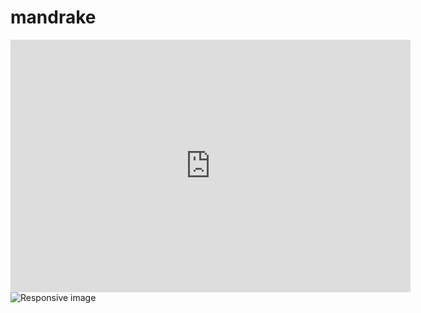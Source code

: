 # mandrake

<div class=embed-"embed-responsive embed-responsive-16by9">
<iframe class="embed-responsive-item" src='https://gfycat.com/ifr/RipePersonalBorzoi' frameborder='0' scrolling='no' allowfullscreen width='640' height='404'></iframe>
</div>

<img src="https://thumbs.gfycat.com/RipePersonalBorzoi-size_restricted.gif" class="img-fluid" alt="Responsive image">

